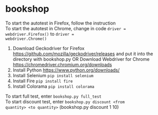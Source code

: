 # bookshop

To start the autotest in Firefox, follow the instruction <br>
To start the autotest in Chrome, change in code <code>driver = webdriver.Firefox()</code> to <code>driver = webdriver.Chrome()</code>

1. Download Geckodriver for Firefox https://github.com/mozilla/geckodriver/releases and put it into the directory with bookshop.py
OR
Download Webdriver for Chrome https://chromedriver.chromium.org/downloads
2. Install Python https://www.python.org/downloads/
3. Install Selenium <code>pip install selenium</code>
4. Install Fire <code>pip install fire</code>
5. Install Colorama <code>pip install colorama</code>

To start full test, enter <code>bookshop.py full_test</code> <br>
To start discount test, enter <code>bookshop.py discount \<from quantity\> \<to quantity\></code> (bookshop.py discount 1 10)
